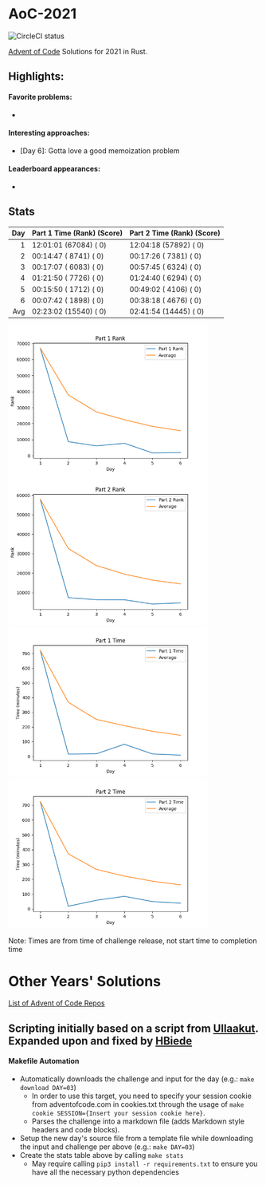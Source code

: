 # AoC-2021
![CircleCI status](https://circleci.com/gh/hbiede/AoC-2020.svg?style=svg)

[Advent of Code](https://adventofcode.com) Solutions for 2021 in Rust.

## Highlights:

#### Favorite problems:

* 

#### Interesting approaches:

* [Day 6]: Gotta love a good memoization problem

#### Leaderboard appearances:

* 

## Stats
| Day | Part 1 Time (Rank) (Score) | Part 2 Time (Rank) (Score) |
|----:|----------------------------|----------------------------|
|   1 | 12:01:01 (67084) (  0)     | 12:04:18 (57892) (  0)     |
|   2 | 00:14:47 ( 8741) (  0)     | 00:17:26 ( 7381) (  0)     |
|   3 | 00:17:07 ( 6083) (  0)     | 00:57:45 ( 6324) (  0)     |
|   4 | 01:21:50 ( 7726) (  0)     | 01:24:40 ( 6294) (  0)     |
|   5 | 00:15:50 ( 1712) (  0)     | 00:49:02 ( 4106) (  0)     |
|   6 | 00:07:42 ( 1898) (  0)     | 00:38:18 ( 4676) (  0)     |
| Avg | 02:23:02 (15540) (  0)     | 02:41:54 (14445) (  0)     |


<!--suppress CheckImageSize -->
<img alt="Part 1 Rank" src="statsImages/part1rank.png" width=400> <img alt="Part 2 Rank" src="statsImages/part2rank.png" width=400>
<img alt="Part 1 Time Stats" src="statsImages/part1time.png" width=400> <img alt="Part 2 Time Stats" src="statsImages/part2time.png" width=400>

Note: Times are from time of challenge release, not start time to completion time

# Other Years' Solutions
[List of Advent of Code Repos](https://github.com/hbiede/hbiede/blob/main/aoc.md)

## Scripting initially based on a script from [Ullaakut](https://github.com/Ullaakut/aoc19). Expanded upon and fixed by [HBiede](https://github.com/hbiede)
#### Makefile Automation
* Automatically downloads the challenge and input for the day (e.g.: `make download DAY=03`)
  * In order to use this target, you need to specify your session cookie from adventofcode.com in cookies.txt through the usage of `make cookie SESSION={Insert your session cookie here}`.
  * Parses the challenge into a markdown file (adds Markdown style headers and code blocks).
* Setup the new day's source file from a template file while downloading the input and challenge per above (e.g.: `make DAY=03`)
* Create the stats table above by calling `make stats`
  * May require calling `pip3 install -r requirements.txt` to ensure you have all the necessary python dependencies

